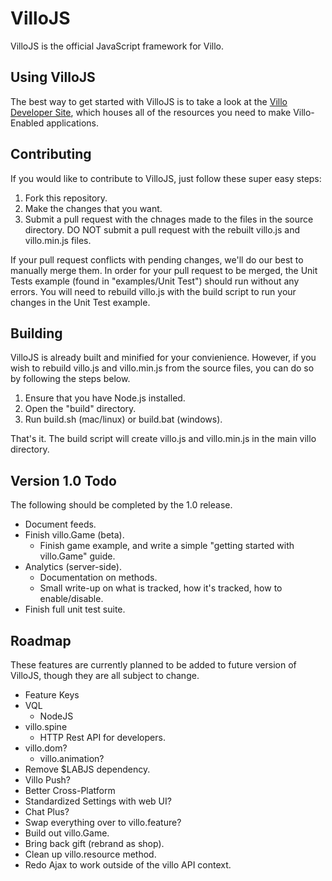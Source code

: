 VilloJS
=======

VilloJS is the official JavaScript framework for Villo.

Using VilloJS
-------------

The best way to get started with VilloJS is to take a look at the [Villo Developer Site](http://dev.villo.me), which houses all of the resources you need to make Villo-Enabled applications.

Contributing
------------

If you would like to contribute to VilloJS, just follow these super easy steps:

1. Fork this repository.
2. Make the changes that you want.
3. Submit a pull request with the chnages made to the files in the source directory. DO NOT submit a pull request with the rebuilt villo.js and villo.min.js files.

If your pull request conflicts with pending changes, we'll do our best to manually merge them.
In order for your pull request to be merged, the Unit Tests example (found in "examples/Unit Test") should run without any errors. You will need to rebuild villo.js with the build script to run your changes in the Unit Test example.

Building
--------

VilloJS is already built and minified for your convienience. However, if you wish to rebuild villo.js and villo.min.js from the source files, you can do so by following the steps below.

1. Ensure that you have Node.js installed.
2. Open the "build" directory.
3. Run build.sh (mac/linux) or build.bat (windows).

That's it. The build script will create villo.js and villo.min.js in the main villo directory.

Version 1.0 Todo 
----------------

The following should be completed by the 1.0 release.

- Document feeds.
- Finish villo.Game (beta).
	- Finish game example, and write a simple "getting started with villo.Game" guide.
- Analytics (server-side).
	- Documentation on methods.
	- Small write-up on what is tracked, how it's tracked, how to enable/disable.
- Finish full unit test suite.
	
Roadmap
-------

These features are currently planned to be added to future version of VilloJS, though they are all subject to change.

- Feature Keys
- VQL
	- NodeJS
- villo.spine
	- HTTP Rest API for developers.
- villo.dom?
	- villo.animation?
- Remove $LABJS dependency.
- Villo Push?
- Better Cross-Platform
- Standardized Settings with web UI?
- Chat Plus?
- Swap everything over to villo.feature?
- Build out villo.Game.
- Bring back gift (rebrand as shop).
- Clean up villo.resource method.
- Redo Ajax to work outside of the villo API context.
